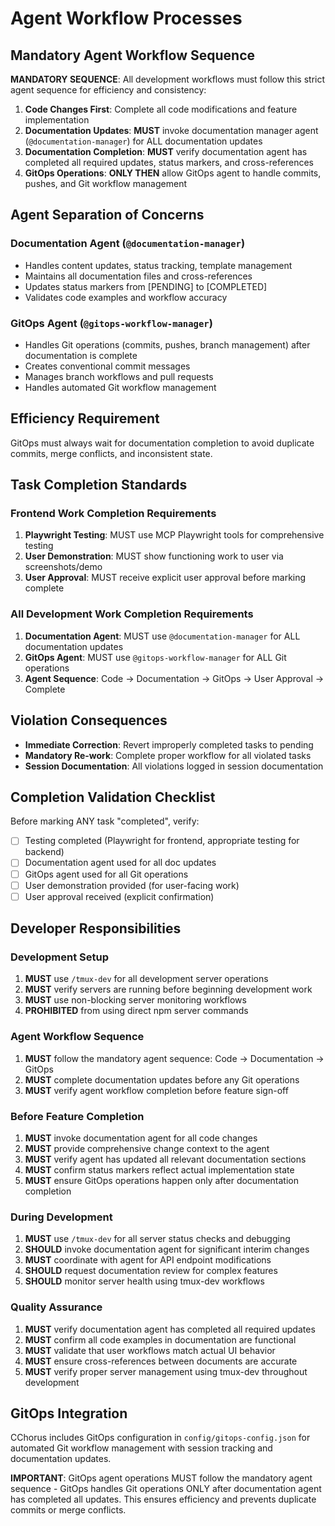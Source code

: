 # Agent Workflow Processes

## Mandatory Agent Workflow Sequence

**MANDATORY SEQUENCE**: All development workflows must follow this strict agent sequence for efficiency and consistency:

1. **Code Changes First**: Complete all code modifications and feature implementation
2. **Documentation Updates**: **MUST** invoke documentation manager agent (`@documentation-manager`) for ALL documentation updates
3. **Documentation Completion**: **MUST** verify documentation agent has completed all required updates, status markers, and cross-references
4. **GitOps Operations**: **ONLY THEN** allow GitOps agent to handle commits, pushes, and Git workflow management

## Agent Separation of Concerns

### Documentation Agent (`@documentation-manager`)
- Handles content updates, status tracking, template management
- Maintains all documentation files and cross-references
- Updates status markers from [PENDING] to [COMPLETED]
- Validates code examples and workflow accuracy

### GitOps Agent (`@gitops-workflow-manager`)
- Handles Git operations (commits, pushes, branch management) after documentation is complete
- Creates conventional commit messages
- Manages branch workflows and pull requests
- Handles automated Git workflow management

## Efficiency Requirement

GitOps must always wait for documentation completion to avoid duplicate commits, merge conflicts, and inconsistent state.

## Task Completion Standards

### Frontend Work Completion Requirements
1. **Playwright Testing**: MUST use MCP Playwright tools for comprehensive testing
2. **User Demonstration**: MUST show functioning work to user via screenshots/demo  
3. **User Approval**: MUST receive explicit user approval before marking complete

### All Development Work Completion Requirements
1. **Documentation Agent**: MUST use `@documentation-manager` for ALL documentation updates
2. **GitOps Agent**: MUST use `@gitops-workflow-manager` for ALL Git operations
3. **Agent Sequence**: Code → Documentation → GitOps → User Approval → Complete

## Violation Consequences

- **Immediate Correction**: Revert improperly completed tasks to pending
- **Mandatory Re-work**: Complete proper workflow for all violated tasks
- **Session Documentation**: All violations logged in session documentation

## Completion Validation Checklist

Before marking ANY task "completed", verify:
- [ ] Testing completed (Playwright for frontend, appropriate testing for backend)
- [ ] Documentation agent used for all doc updates  
- [ ] GitOps agent used for all Git operations
- [ ] User demonstration provided (for user-facing work)
- [ ] User approval received (explicit confirmation)

## Developer Responsibilities

### Development Setup
1. **MUST** use `/tmux-dev` for all development server operations
2. **MUST** verify servers are running before beginning development work
3. **MUST** use non-blocking server monitoring workflows
4. **PROHIBITED** from using direct npm server commands

### Agent Workflow Sequence
1. **MUST** follow the mandatory agent sequence: Code → Documentation → GitOps
2. **MUST** complete documentation updates before any Git operations
3. **MUST** verify agent workflow completion before feature sign-off

### Before Feature Completion
1. **MUST** invoke documentation agent for all code changes
2. **MUST** provide comprehensive change context to the agent
3. **MUST** verify agent has updated all relevant documentation sections
4. **MUST** confirm status markers reflect actual implementation state
5. **MUST** ensure GitOps operations happen only after documentation completion

### During Development
1. **MUST** use `/tmux-dev` for all server status checks and debugging
2. **SHOULD** invoke documentation agent for significant interim changes
3. **MUST** coordinate with agent for API endpoint modifications
4. **SHOULD** request documentation review for complex features
5. **SHOULD** monitor server health using tmux-dev workflows

### Quality Assurance
1. **MUST** verify documentation agent has completed all required updates
2. **MUST** confirm all code examples in documentation are functional
3. **MUST** validate that user workflows match actual UI behavior
4. **MUST** ensure cross-references between documents are accurate
5. **MUST** verify proper server management using tmux-dev throughout development

## GitOps Integration

CChorus includes GitOps configuration in `config/gitops-config.json` for automated Git workflow management with session tracking and documentation updates.

**IMPORTANT**: GitOps agent operations MUST follow the mandatory agent sequence - GitOps handles Git operations ONLY after documentation agent has completed all updates. This ensures efficiency and prevents duplicate commits or merge conflicts.